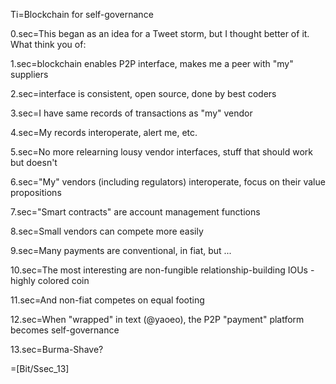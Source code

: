 Ti=Blockchain for self-governance

0.sec=This began as an idea for a Tweet storm, but I thought better of it.  What think you of:

1.sec=blockchain enables P2P interface, makes me a peer with "my" suppliers

2.sec=interface is consistent, open source, done by best coders

3.sec=I have same records of transactions as "my" vendor

4.sec=My records interoperate, alert me, etc.

5.sec=No more relearning lousy vendor interfaces, stuff that should work but doesn't

6.sec="My" vendors (including regulators) interoperate, focus on their value propositions

7.sec="Smart contracts" are account management functions

8.sec=Small vendors can compete more easily

9.sec=Many payments are conventional, in fiat, but ...

10.sec=The most interesting are non-fungible relationship-building IOUs - highly colored coin

11.sec=And non-fiat competes on equal footing

12.sec=When "wrapped" in text (@yaoeo), the P2P "payment" platform becomes self-governance

13.sec=Burma-Shave?

=[Bit/Ssec_13]